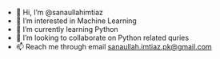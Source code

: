- 👋 Hi, I’m @sanaullahimtiaz
- 👀 I’m interested in Machine Learning
- 🌱 I’m currently learning Python
- 💞️ I’m looking to collaborate on Python related quries
- 📫 Reach me through email sanaullah.imtiaz.pk@gmail.com

<!---
sanaullahimtiaz/sanaullahimtiaz is a ✨ special ✨ repository because its `README.md` (this file) appears on your GitHub profile.
You can click the Preview link to take a look at your changes.
--->
